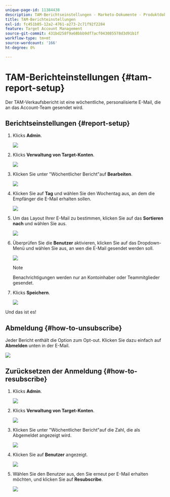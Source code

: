 ```yaml
---
unique-page-id: 11384438
description: TAM-Berichtseinstellungen - Marketo-Dokumente - Produktdokumentation
title: TAM-Berichteinstellungen
exl-id: fc451b05-12a2-4761-a273-2c71f92f2284
feature: Target Account Management
source-git-commit: 431bd258f9a68bbb9df7acf043085578d3d91b1f
workflow-type: tm+mt
source-wordcount: '166'
ht-degree: 0%

---
```


# TAM-Berichteinstellungen {#tam-report-setup}

Der TAM-Verkaufsbericht ist eine wöchentliche, personalisierte E-Mail, die an das Account-Team gesendet wird.

## Berichtseinstellungen {#report-setup}

1. Klicks **Admin**.

   ![](assets/one-3.png)

1. Klicks **Verwaltung von Target-Konten**.

   ![](assets/tam-report-setup-2.png)

1. Klicken Sie unter &quot;Wöchentlicher Bericht&quot;auf **Bearbeiten**.

   ![](assets/three-3.png)

1. Klicken Sie auf **Tag** und wählen Sie den Wochentag aus, an dem die Empfänger die E-Mail erhalten sollen.

   ![](assets/four-4.png)

1. Um das Layout Ihrer E-Mail zu bestimmen, klicken Sie auf das **Sortieren nach** und wählen Sie aus.

   ![](assets/five-3.png)

1. Überprüfen Sie die **Benutzer** aktivieren, klicken Sie auf das Dropdown-Menü und wählen Sie aus, an wen die E-Mail gesendet werden soll.

   ![](assets/six-2.png)

   >[!NOTE]
   >
   >Benachrichtigungen werden nur an Kontoinhaber oder Teammitglieder gesendet.

1. Klicks **Speichern**.

   ![](assets/seven-2.png)

Und das ist es!

## Abmeldung {#how-to-unsubscribe}

Jeder Bericht enthält die Option zum Opt-out. Klicken Sie dazu einfach auf **Abmelden** unten in der E-Mail.

![](assets/eight-1.png)

## Zurücksetzen der Anmeldung {#how-to-resubscribe}

1. Klicks **Admin**.

   ![](assets/one-3.png)

1. Klicks **Verwaltung von Target-Konten**.

   ![](assets/tam-report-setup-10.png)

1. Klicken Sie unter &quot;Wöchentlicher Bericht&quot;auf die Zahl, die als Abgemeldet angezeigt wird.

   ![](assets/nine.png)

1. Klicken Sie auf **Benutzer** angezeigt.

   ![](assets/ten.png)

1. Wählen Sie den Benutzer aus, den Sie erneut per E-Mail erhalten möchten, und klicken Sie auf **Resubscribe**.

   ![](assets/eleven.png)
